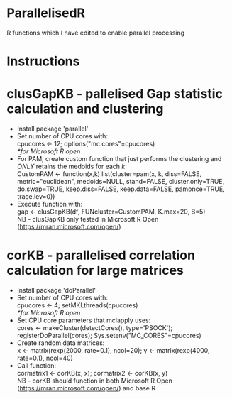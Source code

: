 # ParallelisedR
R functions which I have edited to enable parallel processing

# Instructions
# clusGapKB - pallelised Gap statistic calculation and clustering
 - Install package 'parallel'
 - Set number of CPU cores with:
<br>cpucores <- 12; options("mc.cores"=cpucores)<br>
<i>*for Microsoft R open</i>
 - For PAM, create custom function that just performs the clustering and <i>ONLY</i> retains the medoids for each <i>k</i>:<br>
 CustomPAM <- function(x,k) list(cluster=pam(x, k, diss=FALSE, metric="euclidean", medoids=NULL, stand=FALSE, cluster.only=TRUE, do.swap=TRUE, keep.diss=FALSE, keep.data=FALSE, pamonce=TRUE, trace.lev=0))
 - Execute function with:<br>gap <- clusGapKB(df, FUNcluster=CustomPAM, K.max=20, B=5)<br>
 NB - clusGapKB only tested in Microsoft R Open (https://mran.microsoft.com/open/)

# corKB - parallelised correlation calculation for large matrices
 - Install package 'doParallel'
 - Set number of CPU cores with:
<br>cpucores <- 4; setMKLthreads(cpucores)<br>
<i>*for Microsoft R open</i>
 - Set CPU core parameters that mclapply uses:
<br>cores <- makeCluster(detectCores(), type='PSOCK'); registerDoParallel(cores); Sys.setenv("MC_CORES"=cpucores)
 - Create random data matrices:
<br>x <- matrix(rexp(2000, rate=0.1), ncol=20); y <- matrix(rexp(4000, rate=0.1), ncol=40)
 - Call function:
<br>cormatrix1 <- corKB(x, x); cormatrix2 <- corKB(x, y)<br>
NB - corKB should function in both Microsoft R Open (https://mran.microsoft.com/open/) and base R
